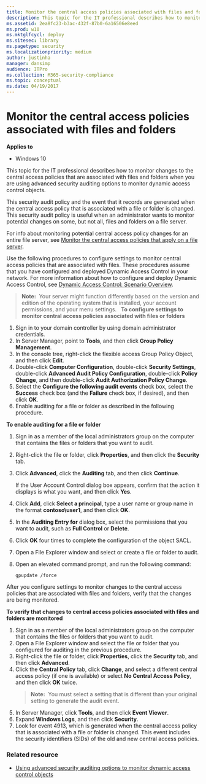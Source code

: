 ```yaml
---
title: Monitor the central access policies associated with files and folders (Windows 10)
description: This topic for the IT professional describes how to monitor changes to the central access policies that are associated with files and folders when you are using advanced security auditing options to monitor dynamic access control objects.
ms.assetid: 2ea8fc23-b3ac-432f-87b0-6a16506e8eed
ms.prod: w10
ms.mktglfcycl: deploy
ms.sitesec: library
ms.pagetype: security
ms.localizationpriority: medium
author: justinha
manager: dansimp
audience: ITPro
ms.collection: M365-security-compliance
ms.topic: conceptual
ms.date: 04/19/2017
---
```


# Monitor the central access policies associated with files and folders

**Applies to**
-   Windows 10

This topic for the IT professional describes how to monitor changes to the central access policies that are associated with files and folders when you are using advanced security auditing options to monitor dynamic access control objects.

This security audit policy and the event that it records are generated when the central access policy that is associated with a file or folder is changed. This security audit policy is useful when an administrator wants to monitor potential changes on some, but not all, files and folders on a file server.

For info about monitoring potential central access policy changes for an entire file server, see [Monitor the central access policies that apply on a file server](monitor-the-central-access-policies-that-apply-on-a-file-server.md).

Use the following procedures to configure settings to monitor central access policies that are associated with files. These procedures assume that you have configured and deployed Dynamic Access Control in your network. For more information about how to configure and deploy Dynamic Access Control, see [Dynamic Access Control: Scenario Overview](https://technet.microsoft.com/library/hh831717.aspx).

>**Note:**  Your server might function differently based on the version and edition of the operating system that is installed, your account permissions, and your menu settings.
 
**To configure settings to monitor central access policies associated with files or folders**

1.  Sign in to your domain controller by using domain administrator credentials.
2.  In Server Manager, point to **Tools**, and then click **Group Policy Management**.
3.  In the console tree, right-click the flexible access Group Policy Object, and then click **Edit**.
4.  Double-click **Computer Configuration**, double-click **Security Settings**, double-click **Advanced Audit Policy Configuration**, double-click **Policy Change**, and then double-click **Audit Authorization Policy Change**.
5.  Select the **Configure the following audit events** check box, select the **Success** check box (and the **Failure** check box, if desired), and then click **OK**.
6.  Enable auditing for a file or folder as described in the following procedure.

**To enable auditing for a file or folder**

1.  Sign in as a member of the local administrators group on the computer that contains the files or folders that you want to audit.
2.  Right-click the file or folder, click **Properties**, and then click the **Security** tab.
3.  Click **Advanced**, click the **Auditing** tab, and then click **Continue**.

    If the User Account Control dialog box appears, confirm that the action it displays is what you want, and then click **Yes**.

4.  Click **Add**, click **Select a principal**, type a user name or group name in the format **contoso\\user1**, and then click **OK**.
5.  In the **Auditing Entry for** dialog box, select the permissions that you want to audit, such as **Full Control** or **Delete**.
6.  Click **OK** four times to complete the configuration of the object SACL.
7.  Open a File Explorer window and select or create a file or folder to audit.
8.  Open an elevated command prompt, and run the following command:

    `gpupdate /force`

After you configure settings to monitor changes to the central access policies that are associated with files and folders, verify that the changes are being monitored.

**To verify that changes to central access policies associated with files and folders are monitored**

1.  Sign in as a member of the local administrators group on the computer that contains the files or folders that you want to audit.
2.  Open a File Explorer window and select the file or folder that you configured for auditing in the previous procedure.
3.  Right-click the file or folder, click **Properties**, click the **Security** tab, and then click **Advanced**.
4.  Click the **Central Policy** tab, click **Change**, and select a different central access policy (if one is available) or select **No Central Access Policy**, and then click **OK** twice.
    >**Note:**  You must select a setting that is different than your original setting to generate the audit event.
     
5.  In Server Manager, click **Tools**, and then click **Event Viewer**.
6.  Expand **Windows Logs**, and then click **Security**.
7.  Look for event 4913, which is generated when the central access policy that is associated with a file or folder is changed. This event includes the security identifiers (SIDs) of the old and new central access policies.

### Related resource

- [Using advanced security auditing options to monitor dynamic access control objects](using-advanced-security-auditing-options-to-monitor-dynamic-access-control-objects.md)
